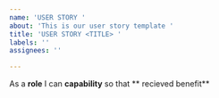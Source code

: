 ```yaml
---
name: 'USER STORY '
about: 'This is our user story template '
title: 'USER STORY <TITLE> '
labels: ''
assignees: ''

---
```


As a **role** I can **capability** so that ** recieved benefit**
